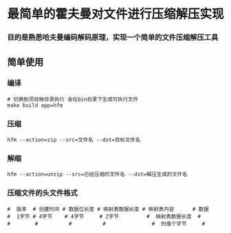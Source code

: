 # 最简单的霍夫曼对文件进行压缩解压实现
### 目的是熟悉哈夫曼编码解码原理，实现一个简单的文件压缩解压工具

## 简单使用
### 编译
```shell
# 切换到项目根目录执行 会在bin目录下生成可执行文件
make build app=hfm
```

### 压缩
```shell
hfm --action=zip --src=文件名 --dst=目标文件名
```
### 解缩
```shell
hfm --action=unzip --src=已经压缩的文件名 --dst=解压生成的文件名
```

### 压缩文件的头文件格式
```
#  版本  # 创建时间 # 数据位长度 # 映射表数据长度 # 映射表内容      # 数据
#  1字节 # 4字节    # 4字节     # 2字节         #  映射表数据长度  # 
#        #          #          #               #  的值个字节     # 
```